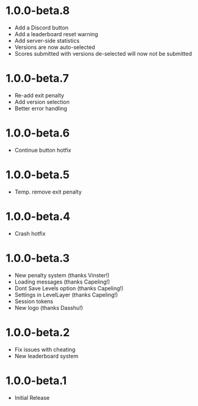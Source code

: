 # 1.0.0-beta.8
- Add a Discord button
- Add a leaderboard reset warning
- Add server-side statistics
- Versions are now auto-selected
- Scores submitted with versions de-selected will now not be submitted

# 1.0.0-beta.7
- Re-add exit penalty
- Add version selection
- Better error handling

# 1.0.0-beta.6
- Continue button hotfix

# 1.0.0-beta.5
- Temp. remove exit penalty

# 1.0.0-beta.4
- Crash hotfix

# 1.0.0-beta.3
- New penalty system (thanks Vinster!)
- Loading messages (thanks Capeling!)
- Dont Save Levels option (thanks Capeling!)
- Settings in LevelLayer (thanks Capeling!)
- Session tokens
- New logo (thanks Dasshu!)

# 1.0.0-beta.2
- Fix issues with cheating
- New leaderboard system

# 1.0.0-beta.1
- Initial Release
